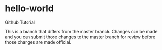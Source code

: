 # hello-world
Github Tutorial

This is a branch that differs from the master branch.  Changes can be made and you can submit those changes to the master branch for review before those changes are made official.
